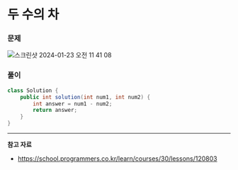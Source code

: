 # 두 수의 차

### 문제

![스크린샷 2024-01-23 오전 11 41 08](https://github.com/Heo-y-y/development-blog/assets/112863029/c04e57e5-374c-486a-950a-3f2085faa247)

### 풀이

```java
class Solution {
    public int solution(int num1, int num2) {
        int answer = num1 - num2;
        return answer;
    }
}
```

---

**참고 자료**

- <https://school.programmers.co.kr/learn/courses/30/lessons/120803>
